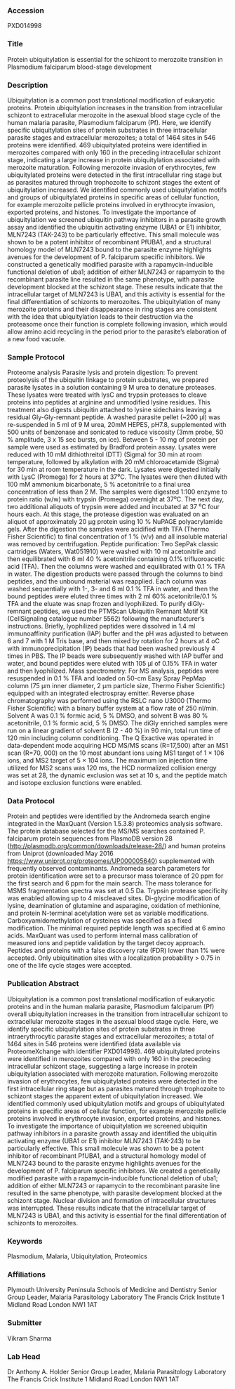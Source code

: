 ### Accession
PXD014998

### Title
Protein ubiquitylation is essential for the schizont to merozoite transition in Plasmodium falciparum blood-stage development

### Description
Ubiquitylation is a common post translational modification of eukaryotic proteins. Protein ubiquitylation increases in the transition from intracellular schizont to extracellular merozoite in the asexual blood stage cycle of the human malaria parasite, Plasmodium falciparum (Pf). Here, we identify specific ubiquitylation sites of protein substrates in three intracellular parasite stages and extracellular merozoites; a total of 1464 sites in 546 proteins were identified. 469 ubiquitylated proteins were identified in merozoites compared with only 160 in the preceding intracellular schizont stage, indicating a large increase in protein ubiquitylation associated with merozoite maturation. Following merozoite invasion of erythrocytes, few ubiquitylated proteins were detected in the first intracellular ring stage but as parasites matured through trophozoite to schizont stages the extent of ubiquitylation increased. We identified commonly used ubiquitylation motifs and groups of ubiquitylated proteins in specific areas of cellular function, for example merozoite pellicle proteins involved in erythrocyte invasion, exported proteins, and histones. To investigate the importance of ubiquitylation we screened ubiquitin pathway inhibitors in a parasite growth assay and identified the ubiquitin activating enzyme (UBA1 or E1) inhibitor, MLN7243 (TAK-243) to be particularly effective. This small molecule was shown to be a potent inhibitor of recombinant PfUBA1, and a structural homology model of MLN7243 bound to the parasite enzyme highlights avenues for the development of P. falciparum specific inhibitors. We constructed a genetically modified parasite with a rapamycin-inducible functional deletion of uba1; addition of either MLN7243 or rapamycin to the recombinant parasite line resulted in the same phenotype, with parasite development blocked at the schizont stage. These results indicate that the intracellular target of MLN7243 is UBA1, and this activity is essential for the final differentiation of schizonts to merozoites. The ubiquitylation of many merozoite proteins and their disappearance in ring stages are consistent with the idea that ubiquitylation leads to their destruction via the proteasome once their function is complete following invasion, which would allow amino acid recycling in the period prior to the parasite’s elaboration of a new food vacuole.

### Sample Protocol
Proteome analysis Parasite lysis and protein digestion: To prevent proteolysis of the ubiquitin linkage to protein substrates, we prepared parasite lysates in a solution containing 9 M urea to denature proteases.  These lysates were treated with lysC and trypsin proteases to cleave proteins into peptides at arginine and unmodified lysine residues.  This treatment also digests ubiquitin attached to lysine sidechains leaving a residual Gly-Gly-remnant peptide. A washed parasite pellet (~200 µl) was re-suspended in 5 ml of 9 M urea, 20mM HEPES, pH7.8, supplemented with 500 units of benzonase and sonicated to reduce viscosity (3mm probe, 50 % amplitude, 3 x 15 sec bursts, on ice). Between 5 - 10 mg of protein per sample were used as estimated by Bradford protein assay. Lysates were reduced with 10 mM dithiothreitol (DTT) (Sigma) for 30 min at room temperature, followed by alkylation with 20 mM chloroacetamide (Sigma) for 30 min at room temperature in the dark. Lysates were digested initially with LysC (Promega) for 2 hours at 37⁰C. The lysates were then diluted with 100 mM ammonium bicarbonate, 5 % acetonitrile to a final urea concentration of less than 2 M. The samples were digested 1:100 enzyme to protein ratio (w/w) with trypsin (Promega) overnight at 37⁰C. The next day, two additional aliquots of trypsin were added and incubated at 37 ⁰C four hours each. At this stage, the protease digestion was evaluated on an aliquot of approximately 20 µg protein using 10 % NuPAGE polyacrylamide gels.  After the digestion the samples were acidified with TFA (Thermo Fisher Scientific) to final concentration of 1 % (v/v) and all insoluble material was removed by centrifugation.  Peptide purification: Two SepPak classic cartridges (Waters, Wat051910) were washed with 10 ml acetonitrile and then equilibrated with 6 ml 40 % acetonitrile containing 0.1% trifluoroacetic acid (TFA). Then the columns were washed and equilibrated with 0.1 % TFA in water. The digestion products were passed through the columns to bind peptides, and the unbound material was reapplied. Each column was washed sequentially with 1-, 3- and 6 ml 0.1 % TFA in water, and then the bound peptides were eluted three times with 2 ml 60% acetonitrile/0.1 % TFA and the eluate was snap frozen and lyophilized. To purify diGly-remnant peptides, we used the PTMScan Ubiquitin Remnant Motif Kit (CellSignaling catalogue number 5562) following the manufacturer’s instructions. Briefly, lyophilized peptides were dissolved in 1.4 ml  immunoaffinity purification (IAP) buffer and the pH was adjusted to between 6 and 7 with 1 M Tris base, and then mixed by rotation for 2 hours at 4 oC with immunoprecipitation (IP) beads that had been washed previously 4 times in PBS. The IP beads were subsequently washed with IAP buffer and water, and bound peptides were eluted with 105 µl of 0.15% TFA in water and then lyophilized. Mass spectrometry: For MS analysis, peptides were resuspended in 0.1 % TFA and loaded on 50-cm Easy Spray PepMap column (75 μm inner diameter, 2 μm particle size, Thermo Fisher Scientific) equipped with an integrated electrospray emitter. Reverse phase chromatography was performed using the RSLC nano U3000 (Thermo Fisher Scientific) with a binary buffer system at a flow rate of 250 nl/min. Solvent A was 0.1 % formic acid, 5 % DMSO, and solvent B was 80 % acetonitrile, 0.1 % formic acid, 5 % DMSO. The diGly enriched samples were run on a linear gradient of solvent B (2 - 40 %) in 90 min, total run time of 120 min including column conditioning. The Q Exactive was operated in data-dependent mode acquiring HCD MS/MS scans (R=17,500) after an MS1 scan (R=70, 000) on the 10 most abundant ions using MS1 target of 1 × 106 ions, and MS2 target of 5 × 104 ions. The maximum ion injection time utilized for MS2 scans was 120 ms, the HCD normalized collision energy was set at 28, the dynamic exclusion was set at 10 s, and the peptide match and isotope exclusion functions were enabled.

### Data Protocol
Protein and peptides were identified by the Andromeda search engine integrated in the MaxQuant (Version 1.5.3.8) proteomics analysis software. The protein database selected for the MS/MS searches contained P. falciparum protein sequences from PlasmoDB version 28 (http://plasmodb.org/common/downloads/release-28/) and human proteins from Uniprot (downloaded May 2016  https://www.uniprot.org/proteomes/UP000005640) supplemented with frequently observed contaminants. Andromeda search parameters for protein identification were set to a precursor mass tolerance of 20 ppm for the first search and 6 ppm for the main search. The mass tolerance for MSMS fragmentation spectra was set at 0.5 Da.  Trypsin protease specificity was enabled allowing up to 4 miscleaved sites. Di-glycine modification of lysine, deamination of glutamine and asparagine, oxidation of methionine, and protein N-terminal acetylation were set as variable modifications. Carboxyamidomethylation of cysteines was specified as a fixed modification. The minimal required peptide length was specified at 6 amino acids. MaxQuant was used to perform internal mass calibration of measured ions and peptide validation by the target decoy approach. Peptides and proteins with a false discovery rate (FDR) lower than 1% were accepted. Only ubiquitination sites with a localization probability > 0.75 in one of the life cycle stages were accepted.

### Publication Abstract
Ubiquitylation is a common post translational modification of eukaryotic proteins and in the human malaria parasite, Plasmodium falciparum (Pf) overall ubiquitylation increases in the transition from intracellular schizont to extracellular merozoite stages in the asexual blood stage cycle. Here, we identify specific ubiquitylation sites of protein substrates in three intraerythrocytic parasite stages and extracellular merozoites; a total of 1464 sites in 546 proteins were identified (data available via ProteomeXchange with identifier PXD014998). 469 ubiquitylated proteins were identified in merozoites compared with only 160 in the preceding intracellular schizont stage, suggesting a large increase in protein ubiquitylation associated with merozoite maturation. Following merozoite invasion of erythrocytes, few ubiquitylated proteins were detected in the first intracellular ring stage but as parasites matured through trophozoite to schizont stages the apparent extent of ubiquitylation increased. We identified commonly used ubiquitylation motifs and groups of ubiquitylated proteins in specific areas of cellular function, for example merozoite pellicle proteins involved in erythrocyte invasion, exported proteins, and histones. To investigate the importance of ubiquitylation we screened ubiquitin pathway inhibitors in a parasite growth assay and identified the ubiquitin activating enzyme (UBA1 or E1) inhibitor MLN7243 (TAK-243) to be particularly effective. This small molecule was shown to be a potent inhibitor of recombinant PfUBA1, and a structural homology model of MLN7243 bound to the parasite enzyme highlights avenues for the development of P. falciparum specific inhibitors. We created a genetically modified parasite with a rapamycin-inducible functional deletion of uba1; addition of either MLN7243 or rapamycin to the recombinant parasite line resulted in the same phenotype, with parasite development blocked at the schizont stage. Nuclear division and formation of intracellular structures was interrupted. These results indicate that the intracellular target of MLN7243 is UBA1, and this activity is essential for the final differentiation of schizonts to merozoites.

### Keywords
Plasmodium, Malaria, Ubiquitylation, Proteomics

### Affiliations
Plymouth University Peninsula Schools of Medicine and Dentistry
Senior Group Leader, Malaria Parasitology Laboratory The Francis Crick Institute 1 Midland Road London NW1 1AT

### Submitter
Vikram Sharma

### Lab Head
Dr Anthony A. Holder
Senior Group Leader, Malaria Parasitology Laboratory The Francis Crick Institute 1 Midland Road London NW1 1AT


